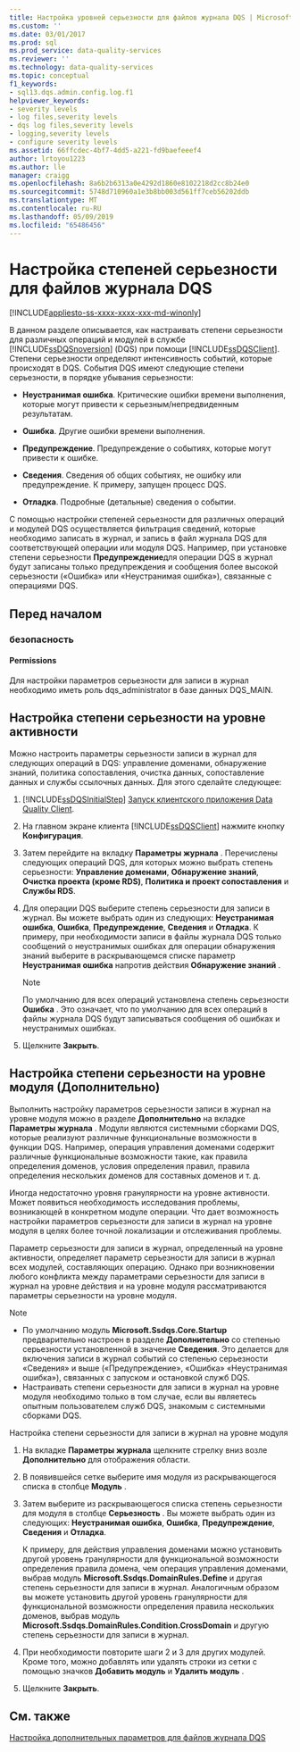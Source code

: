 ```yaml
---
title: Настройка уровней серьезности для файлов журнала DQS | Microsoft Docs
ms.custom: ''
ms.date: 03/01/2017
ms.prod: sql
ms.prod_service: data-quality-services
ms.reviewer: ''
ms.technology: data-quality-services
ms.topic: conceptual
f1_keywords:
- sql13.dqs.admin.config.log.f1
helpviewer_keywords:
- severity levels
- log files,severity levels
- dqs log files,severity levels
- logging,severity levels
- configure severity levels
ms.assetid: 66ffcdec-4bf7-4dd5-a221-fd9baefeeef4
author: lrtoyou1223
ms.author: lle
manager: craigg
ms.openlocfilehash: 8a6b2b6313a0e4292d1860e8102218d2cc8b24e0
ms.sourcegitcommit: 5748d710960a1e3b8bb003d561ff7ceb56202ddb
ms.translationtype: MT
ms.contentlocale: ru-RU
ms.lasthandoff: 05/09/2019
ms.locfileid: "65486456"
---
```

# <a name="configure-severity-levels-for-dqs-log-files"></a>Настройка степеней серьезности для файлов журнала DQS

[!INCLUDE[appliesto-ss-xxxx-xxxx-xxx-md-winonly](../includes/appliesto-ss-xxxx-xxxx-xxx-md-winonly.md)]

  В данном разделе описывается, как настраивать степени серьезности для различных операций и модулей в службе [!INCLUDE[ssDQSnoversion](../includes/ssdqsnoversion-md.md)] (DQS) при помощи [!INCLUDE[ssDQSClient](../includes/ssdqsclient-md.md)]. Степени серьезности определяют интенсивность событий, которые происходят в DQS. События DQS имеют следующие степени серьезности, в порядке убывания серьезности:  
  
-   **Неустранимая ошибка**. Критические ошибки времени выполнения, которые могут привести к серьезным/непредвиденным результатам.  
  
-   **Ошибка**. Другие ошибки времени выполнения.  
  
-   **Предупреждение**. Предупреждение о событиях, которые могут привести к ошибке.  
  
-   **Сведения**. Сведения об общих событиях, не ошибку или предупреждение. К примеру, запущен процесс DQS.  
  
-   **Отладка**. Подробные (детальные) сведения о событии.  
  
 С помощью настройки степеней серьезности для различных операций и модулей DQS осуществляется фильтрация сведений, которые необходимо записать в журнал, и запись в файл журнала DQS для соответствующей операции или модуля DQS. Например, при установке степени серьезности **Предупреждение**для операции DQS в журнал будут записаны только предупреждения и сообщения более высокой серьезности («Ошибка» или «Неустранимая ошибка»), связанные с операциями DQS.  
  
##  <a name="BeforeYouBegin"></a> Перед началом  
  
###  <a name="Security"></a> безопасность  
  
####  <a name="Permissions"></a> Permissions  
 Для настройки параметров серьезности для записи в журнал необходимо иметь роль dqs_administrator в базе данных DQS_MAIN.  
  
##  <a name="ConfigureActivity"></a> Настройка степени серьезности на уровне активности  
 Можно настроить параметры серьезности записи в журнал для следующих операций в DQS: управление доменами, обнаружение знаний, политика сопоставления, очистка данных, сопоставление данных и службы ссылочных данных. Для этого сделайте следующее:  
  
1.  [!INCLUDE[ssDQSInitialStep](../includes/ssdqsinitialstep-md.md)] [Запуск клиентского приложения Data Quality Client](../data-quality-services/run-the-data-quality-client-application.md).  
  
2.  На главном экране клиента [!INCLUDE[ssDQSClient](../includes/ssdqsclient-md.md)] нажмите кнопку **Конфигурация**.  
  
3.  Затем перейдите на вкладку **Параметры журнала** . Перечислены следующих операций DQS, для которых можно выбрать степень серьезности: **Управление доменами**, **Обнаружение знаний**, **Очистка проекта (кроме RDS)**, **Политика и проект сопоставления** и **Службы RDS**.  
  
4.  Для операции DQS выберите степень серьезности для записи в журнал. Вы можете выбрать один из следующих: **Неустранимая ошибка**, **Ошибка**, **Предупреждение**, **Сведения** и **Отладка**. К примеру, при необходимости записи в файлы журнала DQS только сообщений о неустранимых ошибках для операции обнаружения знаний выберите в раскрывающемся списке параметр **Неустранимая ошибка** напротив действия **Обнаружение знаний** .  
  
    > [!NOTE]  
    >  По умолчанию для всех операций установлена степень серьезности **Ошибка** . Это означает, что по умолчанию для всех операций в файлы журнала DQS будут записываться сообщения об ошибках и неустранимых ошибках.  
  
5.  Щелкните **Закрыть**.  
  
##  <a name="ConfigureModule"></a> Настройка степени серьезности на уровне модуля (Дополнительно)  
 Выполнить настройку параметров серьезности записи в журнал на уровне модуля можно в разделе **Дополнительно** на вкладке **Параметры журнала** . Модули являются системными сборками DQS, которые реализуют различные функциональные возможности в функции DQS. Например, операция управления доменами содержит различные функциональные возможности такие, как правила определения доменов, условия определения правил, правила определения нескольких доменов для составных доменов и т. д.  
  
 Иногда недостаточно уровня гранулярности на уровне активности. Может появиться необходимость исследования проблемы, возникающей в конкретном модуле операции. Что дает возможность настройки параметров серьезности для записи в журнал на уровне модуля в целях более точной локализации и отслеживания проблемы.  
  
 Параметр серьезности для записи в журнал, определенный на уровне активности, определяет параметр серьезности для записи в журнал всех модулей, составляющих операцию. Однако при возникновении любого конфликта между параметрами серьезности для записи в журнал на уровне действия и на уровне модуля рассматриваются параметры серьезности на уровне модуля.  
  
> [!NOTE]
>  -   По умолчанию модуль **Microsoft.Ssdqs.Core.Startup** предварительно настроен в разделе **Дополнительно** со степенью серьезности установленной в значение **Сведения**. Это делается для включения записи в журнал событий со степенью серьезности «Сведения» и выше («Предупреждение», «Ошибка» «Неустранимая ошибка»), связанных с запуском и остановкой служб DQS.  
> -   Настраивать степени серьезности для записи в журнал на уровне модуля необходимо только в том случае, если вы являетесь опытным пользователем служб DQS, знакомым с системными сборками DQS.  
  
 Настройка степени серьезности для записи в журнал на уровне модуля  
  
1.  На вкладке **Параметры журнала** щелкните стрелку вниз возле **Дополнительно** для отображения области.  
  
2.  В появившейся сетке выберите имя модуля из раскрывающегося списка в столбце **Модуль** .  
  
3.  Затем выберите из раскрывающегося списка степень серьезности для модуля в столбце **Серьезность** . Вы можете выбрать один из следующих: **Неустранимая ошибка**, **Ошибка**, **Предупреждение**, **Сведения** и **Отладка**.  
  
     К примеру, для действия управления доменами можно установить другой уровень гранулярности для функциональной возможности определения правила домена, чем операция управления доменами, выбрав модуль **Microsoft.Ssdqs.DomainRules.Define** и другая степень серьезности для записи в журнал. Аналогичным образом вы можете установить другой уровень гранулярности для функциональной возможности определения правила нескольких доменов, выбрав модуль **Microsoft.Ssdqs.DomainRules.Condition.CrossDomain** и другую степень серьезности для записи в журнал.  
  
4.  При необходимости повторите шаги 2 и 3 для других модулей. Кроме того, можно добавлять или удалять строки из сетки с помощью значков **Добавить модуль** и **Удалить модуль** .  
  
5.  Щелкните **Закрыть**.  
  
## <a name="see-also"></a>См. также  
 [Настройка дополнительных параметров для файлов журнала DQS](../data-quality-services/configure-advanced-settings-for-dqs-log-files.md)  
  
  
